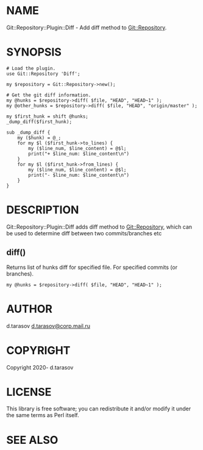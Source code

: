 # NAME

Git::Repository::Plugin::Diff - Add diff method to [Git::Repository](https://metacpan.org/pod/Git%3A%3ARepository).

# SYNOPSIS

    # Load the plugin.
    use Git::Repository 'Diff';

    my $repository = Git::Repository->new();

    # Get the git diff information.
    my @hunks = $repository->diff( $file, "HEAD", "HEAD~1" );
    my @other_hunks = $repository->diff( $file, "HEAD", "origin/master" );

    my $first_hunk = shift @hunks;
    _dump_diff($first_hunk);

    sub _dump_diff {
        my ($hunk) = @_;
        for my $l ($first_hunk->to_lines) {
            my ($line_num, $line_content) = @$l;
            print("+ $line_num: $line_content\n")
        }
        for my $l ($first_hunk->from_lines) {
            my ($line_num, $line_content) = @$l;
            print("- $line_num: $line_content\n")
        }
    }

# DESCRIPTION

Git::Repository::Plugin::Diff adds diff method to [Git::Repository](https://metacpan.org/pod/Git%3A%3ARepository), which can be
used to determine diff between two commits/branches etc

## diff()

Returns list of hunks diff for specified file. For specified commits (or branches).

    my @hunks = $repository->diff( $file, "HEAD", "HEAD~1" );

# AUTHOR

d.tarasov <d.tarasov@corp.mail.ru>

# COPYRIGHT

Copyright 2020- d.tarasov

# LICENSE

This library is free software; you can redistribute it and/or modify
it under the same terms as Perl itself.

# SEE ALSO
